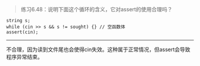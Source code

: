 > 练习6.48：说明下面这个循环的含义，它对assert的使用合理吗？

```
string s;
while (cin >> s && s != sought) {} // 空函数体
assert(cin);
```
---

不合理，因为读到文件尾也会使得cin失效。这种属于正常情况，但assert会导致程序异常结束。
